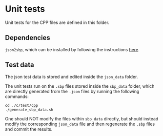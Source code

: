 # Unit tests

Unit tests for the CPP files are defined in this folder.

## Dependencies

`json2sbp`, which can be installed by following the instructions [here](https://github.com/swift-nav/libsbp/tree/master/haskell#install-from-hackage).

## Test data

The json test data is stored and edited inside the `json_data` folder.

The unit tests run on the `.sbp` files stored inside the `sbp_data` folder, which are directly generated from the `.json` files by running the following commands:
```
cd ./c/test/cpp
./generate_sbp_data.sh
```
One should NOT modify the files within `sbp_data` directly, but should instead modify the corresponding `json_data` file and then regenerate the `.sbp` files and commit the results.
